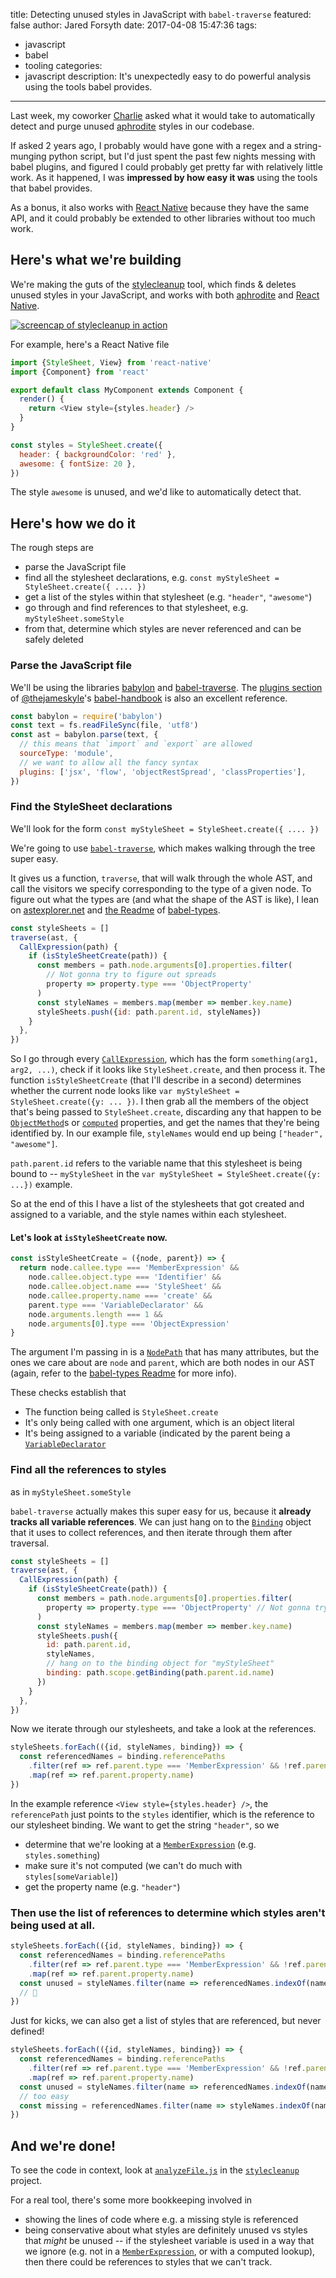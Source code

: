 title: Detecting unused styles in JavaScript with `babel-traverse`
featured: false
author: Jared Forsyth
date: 2017-04-08 15:47:36
tags:
  - javascript
  - babel
  - tooling
categories:
  - javascript
description: It's unexpectedly easy to do powerful analysis using the tools babel provides.
---

Last week, my coworker [Charlie](https://twitter.com/crm416) asked what it would take to automatically detect and purge unused [aphrodite](https://github.com/Khan/aphrodite) styles in our codebase.

If asked 2 years ago, I probably would have gone with a regex and a string-munging python script, but I'd just spent the past few nights messing with babel plugins, and figured I could probably get pretty far with relatively little work. As it happened, I was **impressed by how easy it was** using the tools that babel provides.

As a bonus, it also works with [React Native](https://github.com/facebook/react-native) because they have the same API, and it could probably be extended to other libraries without too much work.

<!-- more -->

## Here's what we're building

We're making the guts of the [stylecleanup](https://github.com/jaredly/stylecleanup) tool, which finds & deletes unused styles in your JavaScript, and works with both [aphrodite](https://github.com/Khan/aphrodite) and [React Native](https://github.com/facebook/react-native).

[![screencap of stylecleanup in action](https://github.com/jaredly/stylecleanup/blob/master/docs/screencap.gif?raw=true)](https://github.com/jaredly/stylecleanup)

For example, here's a React Native file

```js
import {StyleSheet, View} from 'react-native'
import {Component} from 'react'

export default class MyComponent extends Component {
  render() {
  	return <View style={styles.header} />
  }
}

const styles = StyleSheet.create({
  header: { backgroundColor: 'red' },
  awesome: { fontSize: 20 },
})
```

The style `awesome` is unused, and we'd like to automatically detect that.

## Here's how we do it

The rough steps are

- parse the JavaScript file
- find all the stylesheet declarations, e.g. `const myStyleSheet = StyleSheet.create({ .... })`
- get a list of the styles within that stylesheet (e.g. `"header"`, `"awesome"`)
- go through and find references to that stylesheet, e.g. `myStyleSheet.someStyle`
- from that, determine which styles are never referenced and can be safely deleted

### Parse the JavaScript file

We'll be using the libraries [babylon]() and [babel-traverse](). The [plugins section](https://github.com/thejameskyle/babel-handbook/blob/master/translations/en/plugin-handbook.md) of [@thejameskyle](https://twitter.com/thejameskyle)'s [babel-handbook](https://github.com/thejameskyle/babel-handbook) is also an excellent reference.

```js
const babylon = require('babylon')
const text = fs.readFileSync(file, 'utf8')
const ast = babylon.parse(text, {
  // this means that `import` and `export` are allowed
  sourceType: 'module',
  // we want to allow all the fancy syntax
  plugins: ['jsx', 'flow', 'objectRestSpread', 'classProperties'],
})
```

### Find the StyleSheet declarations

We'll look for the form `const myStyleSheet = StyleSheet.create({ .... })`

We're going to use [`babel-traverse`](https://github.com/babel/babel/tree/master/packages/babel-traverse), which makes walking through the tree super easy.

It gives us a function, `traverse`, that will walk through the whole AST, and call the visitors we specify corresponding to the type of a given node. To figure out what the types are (and what the shape of the AST is like), I lean on [astexplorer.net](https://astexplorer.net/) and [the Readme](https://github.com/babel/babel/blob/master/packages/babel-types/README.md) of [babel-types](https://github.com/babel/babel/tree/master/packages/babel-types).

```js
const styleSheets = []
traverse(ast, {
  CallExpression(path) {
    if (isStyleSheetCreate(path)) {
      const members = path.node.arguments[0].properties.filter(
        // Not gonna try to figure out spreads
        property => property.type === 'ObjectProperty'
      )
      const styleNames = members.map(member => member.key.name)
      styleSheets.push({id: path.parent.id, styleNames})
    }
  },
})
```

So I go through every [`CallExpression`](https://github.com/babel/babel/blob/master/packages/babel-types/README.md#callexpression), which has the form `something(arg1, arg2, ...)`, check if it looks like `StyleSheet.create`, and then process it. The function `isStyleSheetCreate` (that I'll describe in a second) determines whether the current node looks like `var myStyleSheet = StyleSheet.create({y: ... })`. I then grab all the members of the object that's being passed to `StyleSheet.create`, discarding any that happen to be [`ObjectMethod`](https://github.com/babel/babel/blob/master/packages/babel-types/README.md#objectmethod)s or [`computed`](https://github.com/babel/babel/blob/master/packages/babel-types/README.md#objectproperty) properties, and get the names that they're being identified by. In our example file, `styleNames` would end up being `["header", "awesome"]`.

`path.parent.id` refers to the variable name that this stylesheet is being bound to -- `myStyleSheet` in the `var myStyleSheet = StyleSheet.create({y: ...})` example.

So at the end of this I have a list of the stylesheets that got created and assigned to a variable, and the style names within each stylesheet.

#### Let's look at `isStyleSheetCreate` now.

```js
const isStyleSheetCreate = ({node, parent}) => {
  return node.callee.type === 'MemberExpression' &&
    node.callee.object.type === 'Identifier' &&
    node.callee.object.name === 'StyleSheet' &&
    node.callee.property.name === 'create' &&
    parent.type === 'VariableDeclarator' &&
    node.arguments.length === 1 &&
    node.arguments[0].type === 'ObjectExpression'
}
```

The argument I'm passing in is a [`NodePath`](https://github.com/babel/babel/blob/master/packages/babel-traverse/src/path/index.js#L14) that has many attributes, but the ones we care about are `node` and `parent`, which are both nodes in our AST (again, refer to the [babel-types Readme](https://github.com/babel/babel/blob/master/packages/babel-types/README.md) for more info).



These checks establish that

- The function being called is `StyleSheet.create`
- It's only being called with one argument, which is an object literal
- It's being assigned to a variable (indicated by the parent being a [`VariableDeclarator`](https://github.com/babel/babel/blob/master/packages/babel-types/README.md#variabledeclarator)

### Find all the references to styles

as in `myStyleSheet.someStyle`

`babel-traverse` actually makes this super easy for us, because it **already tracks all variable references**. We can just hang on to the [`Binding`](https://github.com/babel/babel/blob/master/packages/babel-traverse/src/scope/binding.js#L14) object that it uses to collect references, and then iterate through them after traversal.

```js
const styleSheets = []
traverse(ast, {
  CallExpression(path) {
    if (isStyleSheetCreate(path)) {
      const members = path.node.arguments[0].properties.filter(
        property => property.type === 'ObjectProperty' // Not gonna try to figure out spreads
      )
      const styleNames = members.map(member => member.key.name)
      styleSheets.push({
        id: path.parent.id,
        styleNames,
        // hang on to the binding object for "myStyleSheet"
        binding: path.scope.getBinding(path.parent.id.name)
      })
    }
  },
})
```

Now we iterate through our stylesheets, and take a look at the references.

```js
styleSheets.forEach(({id, styleNames, binding}) => {
  const referencedNames = binding.referencePaths
    .filter(ref => ref.parent.type === 'MemberExpression' && !ref.parent.computed)
    .map(ref => ref.parent.property.name)
})
```

In the example reference `<View style={styles.header} />`, the `referencePath` just points to the `styles` identifier, which is the reference to our stylesheet binding. We want to get the string `"header"`, so we

- determine that we're looking at a [`MemberExpression`](https://github.com/babel/babel/blob/master/packages/babel-types/readme.md#memberexpression) (e.g. `styles.something`)
- make sure it's not computed (we can't do much with `styles[someVariable]`)
- get the property name (e.g. `"header"`)

### Then use the list of references to determine which styles aren't being used at all.

```js
styleSheets.forEach(({id, styleNames, binding}) => {
  const referencedNames = binding.referencePaths
    .filter(ref => ref.parent.type === 'MemberExpression' && !ref.parent.computed)
    .map(ref => ref.parent.property.name)
  const unused = styleNames.filter(name => referencedNames.indexOf(name) === -1)
  // 🎉
})
```

Just for kicks, we can also get a list of styles that are referenced, but never defined!

```js
styleSheets.forEach(({id, styleNames, binding}) => {
  const referencedNames = binding.referencePaths
    .filter(ref => ref.parent.type === 'MemberExpression' && !ref.parent.computed)
    .map(ref => ref.parent.property.name)
  const unused = styleNames.filter(name => referencedNames.indexOf(name) === -1)
  // too easy
  const missing = referencedNames.filter(name => styleNames.indexOf(name) === -1)
})
```

## And we're done!

To see the code in context, look at [`analyzeFile.js`](https://github.com/jaredly/stylecleanup/blob/master/analyzeFile.js) in the [`stylecleanup`](https://github.com/jaredly/stylecleanup) project.

For a real tool, there's some more bookkeeping involved in

- showing the lines of code where e.g. a missing style is referenced
- being conservative about what styles are definitely unused vs styles that *might* be unused -- if the stylesheet variable is used in a way that we ignore (e.g. not in a [`MemberExpression`](https://github.com/babel/babel/blob/master/packages/babel-types/README.md#memberexpression), or with a computed lookup), then there could be references to styles that we can't track.
